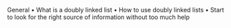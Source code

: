 ﻿General
    • What is a doubly linked list 
    • How to use doubly linked lists 
    • Start to look for the right source of information without too much help 


